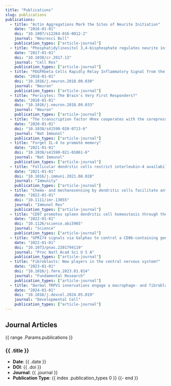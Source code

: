 ```yaml
---
title: "Publications"
slug: publications
publications:
  - title: "Actin Aggregations Mark the Sites of Neurite Initiation"
    date: "2016-01-01"
    doi: "10.1007/s12264-016-0012-2"
    journal: "Neurosci Bull"
    publication_types: ["article-journal"]
  - title: "Phosphatidylinositol 3,4-bisphosphate regulates neurite initiation and dendrite morphogenesis via actin aggregation"
    date: "2017-01-01"
    doi: "10.1038/cr.2017.13"
    journal: "Cell Res"
    publication_types: ["article-journal"]
  - title: "PDGFRbeta Cells Rapidly Relay Inflammatory Signal from the Circulatory System to Neurons via Chemokine CCL2"
    date: "2018-01-01"
    doi: "10.1016/j.neuron.2018.08.030"
    journal: "Neuron"
    publication_types: ["article-journal"]
  - title: "Pericytes: The Brain's Very First Responders?"
    date: "2018-01-01"
    doi: "10.1016/j.neuron.2018.09.033"
    journal: "Neuron"
    publication_types: ["article-journal"]
  - title: "The transcription factor Hhex cooperates with the corepressor Tle3 to promote memory B cell development"
    date: "2020-01-01"
    doi: "10.1038/s41590-020-0713-6"
    journal: "Nat Immunol"
    publication_types: ["article-journal"]
  - title: "Forget IL-4 to promote memory"
    date: "2021-01-01"
    doi: "10.1038/s41590-021-01061-6"
    journal: "Nat Immunol"
    publication_types: ["article-journal"]
  - title: "Follicular dendritic cells restrict interleukin-4 availability in germinal centers and foster memory B cell generation"
    date: "2021-01-01"
    doi: "10.1016/j.immuni.2021.08.028"
    journal: "Immunity"
    publication_types: ["article-journal"]
  - title: "Chemo- and mechanosensing by dendritic cells facilitate antigen surveillance in the spleen"
    date: "2022-01-01"
    doi: "10.1111/imr.13055"
    journal: "Immunol Rev"
    publication_types: ["article-journal"]
  - title: "CD97 promotes spleen dendritic cell homeostasis through the mechanosensing of red blood cells"
    date: "2022-01-01"
    doi: "10.1126/science.abi5965"
    journal: "Science"
    publication_types: ["article-journal"]
  - title: "GPR174 signals via Galphas to control a CD86-containing gene expression program in B cells"
    date: "2022-01-01"
    doi: "10.1073/pnas.2201794119"
    journal: "Proc Natl Acad Sci U S A"
    publication_types: ["article-journal"]
  - title: "Fibroblasts: New players in the central nervous system?"
    date: "2023-01-01"
    doi: "10.1016/j.fmre.2023.01.014"
    journal: "Fundamental Research"
    publication_types: ["article-journal"]
  - title: "Dermal TRPV1 innervations engage a macrophage- and fibroblast-containing pathway to activate hair growth in mice"
    date: "2024-01-01"
    doi: "10.1016/j.devcel.2024.05.019"
    journal: "Developmental Cell"
    publication_types: ["article-journal"]
---
```


## Journal Articles
{{ range .Params.publications }}
### {{ .title }}
- **Date**: {{ .date }}
- **DOI**: {{ .doi }}
- **Journal**: {{ .journal }}
- **Publication Type**: {{ index .publication_types 0 }}
{{- end }}
